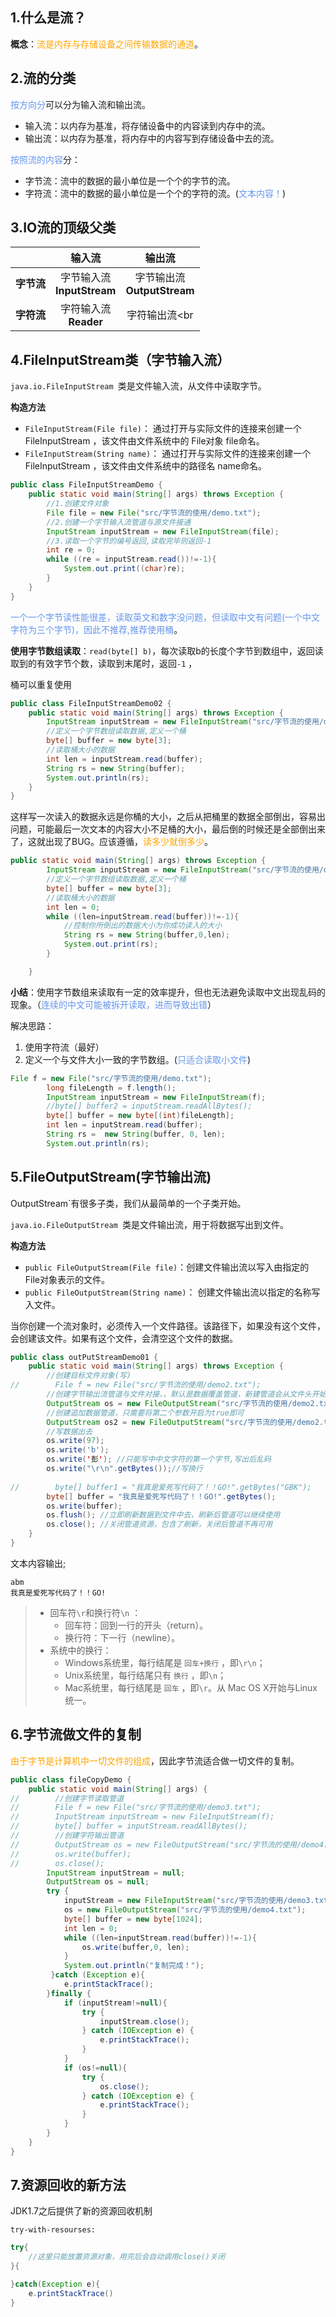 ## 1.什么是流？

**概念**：<font color='orange'>流是内存与存储设备之间传输数据的通道</font>。

## 2.流的分类

​	<font color='cornflowerblue'>按方向分</font>可以分为输入流和输出流。

- 输入流：以内存为基准，将存储设备中的内容读到内存中的流。
- 输出流：以内存为基准，将内存中的内容写到存储设备中去的流。

<font color='cornflowerblue'>按照流的内容</font>分：

- 字节流：流中的数据的最小单位是一个个的字节的流。
- 字符流：流中的数据的最小单位是一个个的字符的流。(<font color='cornflowerblue'>文本内容！</font>)

## 3.IO流的顶级父类

|            |           **输入流**            |              输出流              |
| :--------: | :-----------------------------: | :------------------------------: |
| **字节流** | 字节输入流<br />**InputStream** | 字节输出流<br />**OutputStream** |
| **字符流** |   字符输入流<br />**Reader**    |          字符输出流<br           |

## 4.FileInputStream类（字节输入流）

`java.io.FileInputStream `类是文件输入流，从文件中读取字节。

**构造方法**

- `FileInputStream(File file)`： 通过打开与实际文件的连接来创建一个 FileInputStream ，该文件由文件系统中的 File对象 file命名。 
- `FileInputStream(String name)`： 通过打开与实际文件的连接来创建一个 FileInputStream ，该文件由文件系统中的路径名 name命名。  

```java
public class FileInputStreamDemo {
    public static void main(String[] args) throws Exception {
        //1.创建文件对象
        File file = new File("src/字节流的使用/demo.txt");
        //2.创建一个字节输入流管道与源文件接通
        InputStream inputStream = new FileInputStream(file);
        //3.读取一个字节的编号返回,读取完毕则返回-1
        int re = 0;
        while ((re = inputStream.read())!=-1){
            System.out.print((char)re);
        }
    }
}

```

<font color='cornflowerblue'>一个一个字节读性能很差，读取英文和数字没问题，但读取中文有问题(一个中文字符为三个字节)，因此不推荐,推荐使用桶</font>。

**使用字节数组读取**：`read(byte[] b)`，每次读取b的长度个字节到数组中，返回读取到的有效字节个数，读取到末尾时，返回`-1` ，

桶可以重复使用

```java
public class FileInputStreamDemo02 {
    public static void main(String[] args) throws Exception {
        InputStream inputStream = new FileInputStream("src/字节流的使用/demo.txt");
        //定义一个字节数组读取数据,定义一个桶
        byte[] buffer = new byte[3];
        //读取桶大小的数据
        int len = inputStream.read(buffer);
        String rs = new String(buffer);
        System.out.println(rs);
    }
}
```

这样写一次读入的数据永远是你桶的大小，之后从把桶里的数据全部倒出，容易出问题，可能最后一次文本的内容大小不足桶的大小，最后倒的时候还是全部倒出来了，这就出现了BUG。应该遵循，<font color='orange'>读多少就倒多少</font>。

```java
public static void main(String[] args) throws Exception {
        InputStream inputStream = new FileInputStream("src/字节流的使用/demo.txt");
        //定义一个字节数组读取数据,定义一个桶
        byte[] buffer = new byte[3];
        //读取桶大小的数据
        int len = 0;
        while ((len=inputStream.read(buffer))!=-1){
            //控制你所倒出的数据大小为你成功读入的大小
            String rs = new String(buffer,0,len);
            System.out.print(rs);
        }

    }
```

**小结**：使用字节数组来读取有一定的效率提升，但也无法避免读取中文出现乱码的现象。（<font color='cornflowerblue'>连续的中文可能被拆开读取，进而导致出错</font>）

解决思路：

1. 使用字符流（最好）
2. 定义一个与文件大小一致的字节数组。(<font color='cornflowerblue'>只适合读取小文件</font>)

```java
File f = new File("src/字节流的使用/demo.txt");
        long fileLength = f.length();
        InputStream inputStream = new FileInputStream(f);
		//byte[] buffer2 = inputStream.readAllBytes();
        byte[] buffer = new byte[(int)fileLength];
        int len = inputStream.read(buffer);
        String rs =  new String(buffer, 0, len);
        System.out.println(rs);
```

## 5.FileOutputStream(字节输出流)

OutputStream`有很多子类，我们从最简单的一个子类开始。

`java.io.FileOutputStream `类是文件输出流，用于将数据写出到文件。

**构造方法**

- `public FileOutputStream(File file)`：创建文件输出流以写入由指定的 File对象表示的文件。 
- `public FileOutputStream(String name)`： 创建文件输出流以指定的名称写入文件。  

当你创建一个流对象时，必须传入一个文件路径。该路径下，如果没有这个文件，会创建该文件。如果有这个文件，会清空这个文件的数据。

```java
public class outPutStreamDemo01 {
    public static void main(String[] args) throws Exception {
        //创建目标文件对象(写)
//        File f = new File("src/字节流的使用/demo2.txt");
        //创建字节输出流管道与文件对接，，默认是数据覆盖管道，新建管道会从文件头开始写入数据，并覆盖旧数据
        OutputStream os = new FileOutputStream("src/字节流的使用/demo2.txt");
        //创建追加数据管道，只需要将第二个参数开启为true即可
        OutputStream os2 = new FileOutputStream("src/字节流的使用/demo2.txt", true);
        //写数据出去
        os.write(97);
        os.write('b');
        os.write('彭'); //只能写中中文字符的第一个字节,写出后乱码
        os.write("\r\n".getBytes());//写换行
        
//        byte[] buffer1 = "我真是爱死写代码了！！GO!".getBytes("GBK");
        byte[] buffer = "我真是爱死写代码了！！GO!".getBytes();
        os.write(buffer);
        os.flush(); //立即刷新数据到文件中去，刷新后管道可以继续使用
        os.close(); //关闭管道资源，包含了刷新，关闭后管道不再可用
    }
}
```

文本内容输出;

```
abm
我真是爱死写代码了！！GO!
```

> - 回车符`\r`和换行符`\n` ：
>   - 回车符：回到一行的开头（return）。
>   - 换行符：下一行（newline）。
> - 系统中的换行：
>   - Windows系统里，每行结尾是 `回车+换行` ，即`\r\n`；
>   - Unix系统里，每行结尾只有 `换行` ，即`\n`；
>   - Mac系统里，每行结尾是 `回车` ，即`\r`。从 Mac OS X开始与Linux统一。

## 6.字节流做文件的复制

<font color='orange'>由于字节是计算机中一切文件的组成</font>，因此字节流适合做一切文件的复制。

```java
public class fileCopyDemo {
    public static void main(String[] args) {
//        //创建字节读取管道
//        File f = new File("src/字节流的使用/demo3.txt");
//        InputStream inputStream = new FileInputStream(f);
//        byte[] buffer = inputStream.readAllBytes();
//        //创建字符输出管道
//        OutputStream os = new FileOutputStream("src/字节流的使用/demo4.txt");
//        os.write(buffer);
//        os.close();
        InputStream inputStream = null;
        OutputStream os = null;
        try {
            inputStream = new FileInputStream("src/字节流的使用/demo3.txt");
            os = new FileOutputStream("src/字节流的使用/demo4.txt");
            byte[] buffer = new byte[1024];
            int len = 0;
            while ((len=inputStream.read(buffer))!=-1){
                os.write(buffer,0, len);
            }
            System.out.println("复制完成！");
         }catch (Exception e){
            e.printStackTrace();
        }finally {
            if (inputStream!=null){
                try {
                    inputStream.close();
                } catch (IOException e) {
                    e.printStackTrace();
                }
            }
            if (os!=null){
                try {
                    os.close();
                } catch (IOException e) {
                    e.printStackTrace();
                }
            }
        }
    }
}

```

## 7.资源回收的新方法

JDK1.7之后提供了新的资源回收机制

`try-with-resourses:`

```java
try{
	//这里只能放置资源对象，用完后会自动调用close()关闭
}{

}catch(Exception e){
	e.printStackTrace()
}
```

